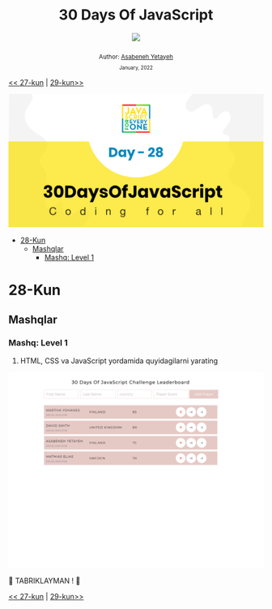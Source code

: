 <div align="center">
  <h1> 30 Days Of JavaScript</h1>
  <a class="header-badge" target="_blank" href="https://www.linkedin.com/in/asabeneh/">
  <img src="https://img.shields.io/badge/style--5eba00.svg?label=LinkedIn&logo=linkedin&style=social">
  </a>


<sub>Author:
<a href="https://www.linkedin.com/in/asabeneh/" target="_blank">Asabeneh Yetayeh</a><br>
<small> January, 2022</small>
</sub>

</div>

[<< 27-kun](../27_Day_Mini_project_portfolio/27_day_mini_project_portfolio.md) | [29-kun>>](../29_Day_Mini_project_animating_characters/29_day_mini_project_animating_characters.md)

![Thirty Days Of JavaScript](../images/banners/day_1_28.png)

- [28-Kun](#28-kun)
  - [Mashqlar](#mashqlar)
    - [Mashq: Level 1](#mashq-level-1)

# 28-Kun

## Mashqlar

### Mashq: Level 1

1. HTML, CSS va JavaScript yordamida quyidagilarni yarating

![Slider](./../images/projects/dom_mini_project_leaderboard_day_8.1.gif)

🎉 TABRIKLAYMAN ! 🎉

[<< 27-kun](../27_Day_Mini_project_portfolio/27_day_mini_project_portfolio.md) | [29-kun>>](../29_Day_Mini_project_animating_characters/29_day_mini_project_animating_characters.md)